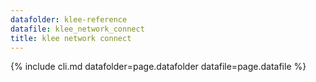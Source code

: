 ```yaml
---
datafolder: klee-reference
datafile: klee_network_connect
title: klee network connect
---
```

{% include cli.md datafolder=page.datafolder datafile=page.datafile %}
